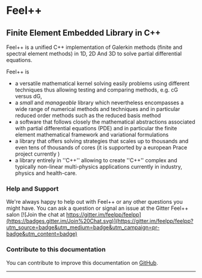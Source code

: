 Feel++
======

Finite Element Embedded Library in C++
--------------------------------------



Feel++ is a unified C++ implementation of Galerkin methods (finite and
spectral element methods) in 1D, 2D And 3D to solve partial
differential equations.

Feel++ is
 - a versatile mathematical kernel solving easily problems using
   different techniques thus allowing testing and comparing methods,
   e.g. cG versus dG,
 - a *small* and *manageable* library which nevertheless encompasses a
   wide range of numerical methods and techniques and in particular
   reduced order methods such as the reduced basis method
 - a software that follows closely the mathematical abstractions
   associated with partial differential equations (PDE) and in
   particular the finite element mathematical framework and
   variational formulations
 - a library that offers solving strategies that scales up to
   thousands and even tens of thousands of cores (it is supported by a
   european Prace project currently )
 - a library entirely in ''C++'' allowing to create ''C++'' complex
   and typically non-linear multi-physics applications currently in
   industry, physics and health-care.

### Help and Support

We're always happy to help out with Feel++ or any other questions you
might have. You can ask a question or signal an issue at the Gitter
Feel++ salon
[![Join the chat at https://gitter.im/feelpp/feelpp](https://badges.gitter.im/Join%20Chat.svg)](https://gitter.im/feelpp/feelpp?utm_source=badge&utm_medium=badge&utm_campaign=pr-badge&utm_content=badge)


### Contribute to this documentation

You can contribute to improve this documentation on
[GitHub](https://github.com/feelpp/feelpp-book).

---


